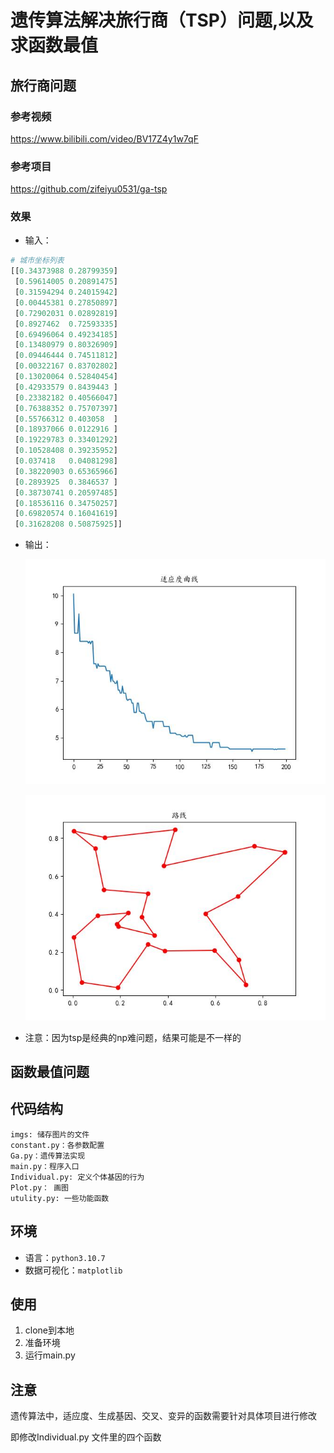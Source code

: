 # 遗传算法解决旅行商（TSP）问题,以及求函数最值
## 旅行商问题
### 参考视频
<https://www.bilibili.com/video/BV17Z4y1w7qF>
### 参考项目
<https://github.com/zifeiyu0531/ga-tsp>
### 效果
* 输入：
```python
# 城市坐标列表
[[0.34373988 0.28799359]
 [0.59614005 0.20891475]
 [0.31594294 0.24015942]
 [0.00445381 0.27850897]
 [0.72902031 0.02892819]
 [0.8927462  0.72593335]
 [0.69496064 0.49234185]
 [0.13480979 0.80326909]
 [0.09446444 0.74511812]
 [0.00322167 0.83702802]
 [0.13020064 0.52840454]
 [0.42933579 0.8439443 ]
 [0.23382182 0.40566047]
 [0.76388352 0.75707397]
 [0.55766312 0.403058  ]
 [0.18937066 0.0122916 ]
 [0.19229783 0.33401292]
 [0.10528408 0.39235952]
 [0.037418   0.04081298]
 [0.38220903 0.65365966]
 [0.2893925  0.3846537 ]
 [0.38730741 0.20597485]
 [0.18536116 0.34750257]
 [0.69820574 0.16041619]
 [0.31628208 0.50875925]]
```
* 输出：

    ![avatar](./imgs/fitness.jpg)

    ![avatar](./imgs/plot_tsp.jpg)
* 注意：因为tsp是经典的np难问题，结果可能是不一样的

## 函数最值问题

## 代码结构
```
imgs: 储存图片的文件
constant.py：各参数配置
Ga.py：遗传算法实现
main.py：程序入口
Individual.py: 定义个体基因的行为
Plot.py： 画图
utulity.py: 一些功能函数
```
## 环境
* 语言：`python3.10.7`
* 数据可视化：`matplotlib`
## 使用
1. clone到本地
2. 准备环境
3. 运行main.py

## 注意
遗传算法中，适应度、生成基因、交叉、变异的函数需要针对具体项目进行修改

即修改Individual.py 文件里的四个函数